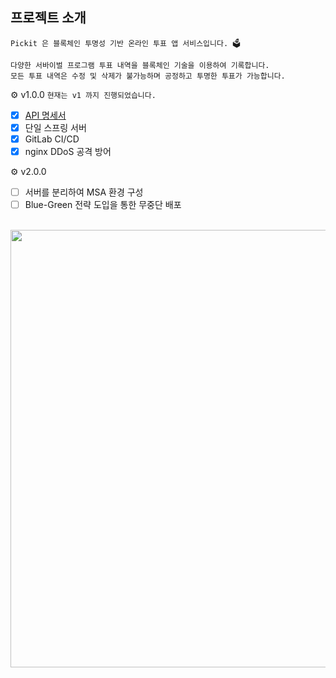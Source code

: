 <!-- <div align="center">
    <img src="https://velog.velcdn.com/images/gangintheremark/post/1b6925d1-02b3-4b63-b7d0-1f1b97016da4/image.gif" width="180">
   &nbsp;  &nbsp;  &nbsp;
    <img src="https://velog.velcdn.com/images/gangintheremark/post/de334bfe-c24e-4d90-a43c-70b7f620497e/image.gif" width="180">
  &nbsp;  &nbsp;  &nbsp;
    <img src="https://velog.velcdn.com/images/gangintheremark/post/9492d3fe-6e8d-4c04-a751-322c95529dc4/image.gif" width="180">
</div> -->

## 프로젝트 소개
```
Pickit 은 블록체인 투명성 기반 온라인 투표 앱 서비스입니다. 🗳️

다양한 서바이벌 프로그램 투표 내역을 블록체인 기술을 이용하여 기록합니다. 
모든 투표 내역은 수정 및 삭제가 불가능하며 공정하고 투명한 투표가 가능합니다. 
```

⚙️ v1.0.0 
`현재는 v1 까지 진행되었습니다.`
- [x] [API 명세서](https://glorious-airbus-27a.notion.site/API-72f4b843f9f246099923c59d9963f429?pvs=4)
- [x] 단일 스프링 서버 
- [x] GitLab CI/CD
- [x] nginx DDoS 공격 방어

⚙️ v2.0.0

- [ ] 서버를 분리하여 MSA 환경 구성
- [ ] Blue-Green 전략 도입을 통한 무중단 배포

<br />

<div align="center">
    <img src="https://velog.velcdn.com/images/gangintheremark/post/3e2da2aa-acd4-427e-b435-4573edb5b1cd/image.png" width="700">
</div>




